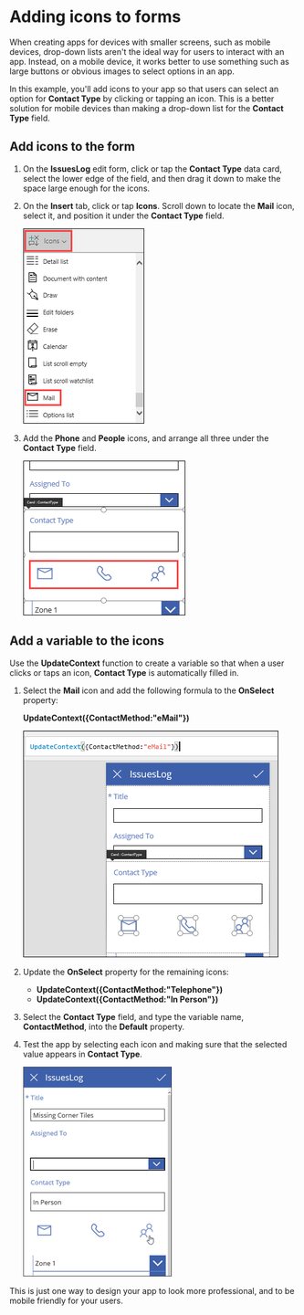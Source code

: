 <properties
   pageTitle="Add icons to forms | Microsoft PowerApps"
   description="Add icons to forms"
   services=""
   suite="powerapps"
   documentationCenter="na"
   authors="v-subohe"
   manager="anneta"
   editor=""
   tags=""/>

<tags
   ms.service="powerapps"
   ms.devlang="na"
   ms.topic="get-started-article"
   ms.tgt_pltfrm="na"
   ms.workload="na"
   ms.date="06/25/2017"
   ms.author="v-subohe"/>

# Adding icons to forms
When creating apps for devices with smaller screens, such as mobile devices, drop-down lists aren't the ideal way for users to interact with an app. Instead, on a mobile device, it works better to use something such as large buttons or obvious images to select options in an app.

In this example, you'll add icons to your app so that users can select an option for **Contact Type** by clicking or tapping an icon. This is a better solution for mobile devices than making a drop-down list for the **Contact Type** field.

## Add icons to the form ##
1. On the **IssuesLog** edit form, click or tap the **Contact Type** data card, select the lower edge of the field, and then drag it down to make the space large enough for the icons.

1. On the **Insert** tab, click or tap **Icons**. Scroll down to locate the **Mail** icon, select it, and position it under the **Contact Type** field.

    ![Add Mail icon](./media/learning-forms-add-icons/add-mail-icon.png)

1. Add the **Phone** and **People** icons, and arrange all three under the **Contact Type** field.

    ![Add Mail icon](./media/learning-forms-add-icons/arrange-icons.png)

## Add a variable to the icons

Use the **UpdateContext** function to create a variable so that when a user clicks or taps an icon,  **Contact Type** is automatically filled in.

1. Select the **Mail** icon and add the following formula to the **OnSelect** property:

    **UpdateContext({ContactMethod:"eMail"})**

    ![Add Mail icon](./media/learning-forms-add-icons/configure-variable.png)

1. Update the **OnSelect** property for the remaining icons:

    - **UpdateContext({ContactMethod:"Telephone"})**
    - **UpdateContext({ContactMethod:"In Person"})**

1. Select the **Contact Type** field, and type the variable name, **ContactMethod**, into the **Default** property.

1. Test the app by selecting each icon and making sure that the selected value appears in **Contact Type**.

    ![Add Mail icon](./media/learning-forms-add-icons/final-form.png)

This is just one way to design your app to look more professional, and to be mobile friendly for your users. 

